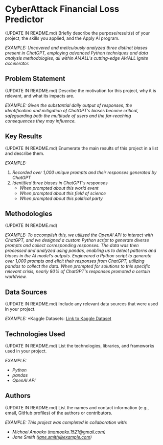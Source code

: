 # CyberAttack Financial Loss Predictor 

(UPDATE IN README.md)
Briefly describe the purpose/result(s) of your project, the skills you applied, and the Apply AI program.

*EXAMPLE:*
*Uncovered and meticulously analyzed three distinct biases present in ChatGPT, employing advanced Python techniques and data analysis methodologies, all within AI4ALL's cutting-edge AI4ALL Ignite accelerator.*


## Problem Statement <!--- do not change this line -->

(UPDATE IN README.md)
Describe the motivation for this project, why it is relevant, and what its impacts are.

*EXAMPLE:*
*Given the substantial daily output of responses, the identification and mitigation of ChatGPT's biases become critical, safeguarding both the multitude of users and the far-reaching consequences they may influence.*

## Key Results <!--- do not change this line -->

(UPDATE IN README.md)
Enumerate the main results of this project in a list and describe them.

*EXAMPLE:*
1. *Recorded over 1,000 unique prompts and their responses generated by ChatGPT*
2. *Identified three biases in ChatGPT's responses*
   - *When prompted about this world event*
   - *When prompted about this field of science*
   - *When prompted about this political party*


## Methodologies <!--- do not change this line -->

(UPDATE IN README.md)

*EXAMPLE:*
*To accomplish this, we utilized the OpenAI API to interact with ChatGPT, and we designed a custom Python script to generate diverse prompts and collect corresponding responses. The data was then processed and analyzed using pandas, enabling us to detect patterns and biases in the AI model's outputs.*
*Engineered a Python script to generate over 1,000 prompts and elicit their responses from ChatGPT, utilizing pandas to collect the data. When prompted for solutions to this specific relevant crisis, nearly 80% of ChatGPT's responses promoted a certain worldview.*


## Data Sources <!--- do not change this line -->

(UPDATE IN README.md)
Include any relevant data sources that were used in your project.

*EXAMPLE:*
*Kaggle Datasets: [Link to Kaggle Dataset]([https://www.kaggle.com/datasets](https://www.kaggle.com/datasets/atharvasoundankar/global-cybersecurity-threats-2015-2024/data))

## Technologies Used <!--- do not change this line -->

(UPDATE IN README.md)
List the technologies, libraries, and frameworks used in your project.

*EXAMPLE:*
- *Python*
- *pandas*
- *OpenAI API*


## Authors <!--- do not change this line -->

(UPDATE IN README.md)
List the names and contact information (e.g., email, GitHub profiles) of the authors or contributors.

*EXAMPLE:*
*This project was completed in collaboration with:*
- *Michael Amoako ([mamoako.1521@gmail.com](mailto:mamoako.1521@gmail.com))*
- *Jane Smith ([jane.smith@example.com](mailto:jane.smith@example.com))*
